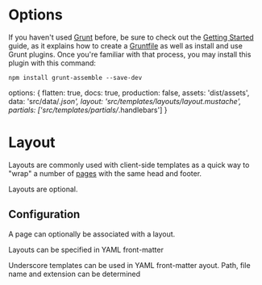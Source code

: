 # Options

If you haven't used [Grunt](http://gruntjs.com/) before, be sure to check out the [Getting Started](http://gruntjs.com/getting-started) guide, as it explains how to create a [Gruntfile](http://gruntjs.com/sample-gruntfile) as well as install and use Grunt plugins. Once you're familiar with that process, you may install this plugin with this command:

```shell
npm install grunt-assemble --save-dev
```



options: {
  flatten: true,
  docs: true,
  production: false,
  assets:    'dist/assets',
  data:      'src/data/*.json',
  layout:    'src/templates/layouts/layout.mustache',
  partials: ['src/templates/partials/*.handlebars']
}





# Layout

Layouts are commonly used with client-side templates as a quick way to "wrap" a number of [pages]() with the same head and footer.




Layouts are optional.


## Configuration

A page can optionally be associated with a layout.

Layouts can be specified in YAML front-matter

Underscore templates can be used in YAML front-matter ayout. Path, file name and extension can be determined
